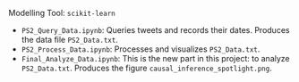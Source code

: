 Modelling Tool: `scikit-learn`
* `PS2_Query_Data.ipynb`: Queries tweets and records their dates. Produces the data file `PS2_Data.txt`.
* `PS2_Process_Data.ipynb`: Processes and visualizes `PS2_Data.txt`. 
* `Final_Analyze_Data.ipynb`: This is the new part in this project: to analyze `PS2_Data.txt`. Produces the figure `causal_inference_spotlight.png`.

